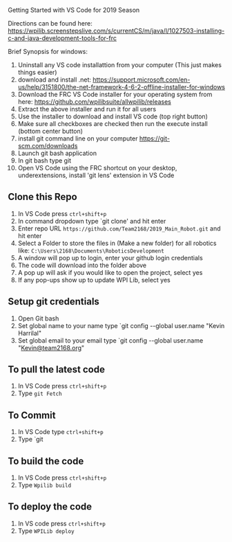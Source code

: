 Getting Started with VS Code for 2019 Season

Directions can be found here: https://wpilib.screenstepslive.com/s/currentCS/m/java/l/1027503-installing-c-and-java-development-tools-for-frc

Brief Synopsis for windows:
1. Uninstall any VS code installattion from your computer (This just makes things easier)
2. download and install .net: https://support.microsoft.com/en-us/help/3151800/the-net-framework-4-6-2-offline-installer-for-windows
3. Download the FRC VS Code installer for your operating system from here: https://github.com/wpilibsuite/allwpilib/releases
4. Extract the above installer and run it for all users
5. Use the installer to download and install VS code (top right button)
6. Make sure all checkboxes are checked then run the execute install (bottom center button)
7. install git command line on your computer https://git-scm.com/downloads
8. Launch git bash application
9. In git bash type git
9. Open VS Code using the FRC shortcut on your desktop, underextensions, install 'git lens' extension in VS Code


## Clone this Repo

1. In VS Code press `ctrl+shift+p`
2. In command dropdown type `git clone' and hit enter
3. Enter repo URL `https://github.com/Team2168/2019_Main_Robot.git` and hit enter
4. Select a Folder to store the files in (Make a new folder) for all robotics like: `C:\Users\2168\Documents\RoboticsDevelopment`
5. A window will pop up to login, enter your github login credentials
6. The code will download into the folder above
7. A pop up will ask if you would like to open the project, select yes
8. If any pop-ups show up to update WPI Lib, select yes

## Setup git credentials
1. Open Git bash
2. Set global name to your name type `git config --global user.name "Kevin Harrilal"
3. Set global email to your email type `git config --global user.name "Kevin@team2168.org"

## To pull the latest code
1. In VS Code press `ctrl+shift+p`
2. Type `git Fetch`

## To Commit
1. In VS Code type `ctrl+shift+p`
2. Type `git  

## To build the code
1. In VS Code press `ctrl+shift+p`
2. Type `Wpilib build`

## To deploy the code
1. In VS code press `ctrl+shift+p`
2. Type `WPILib deploy`





